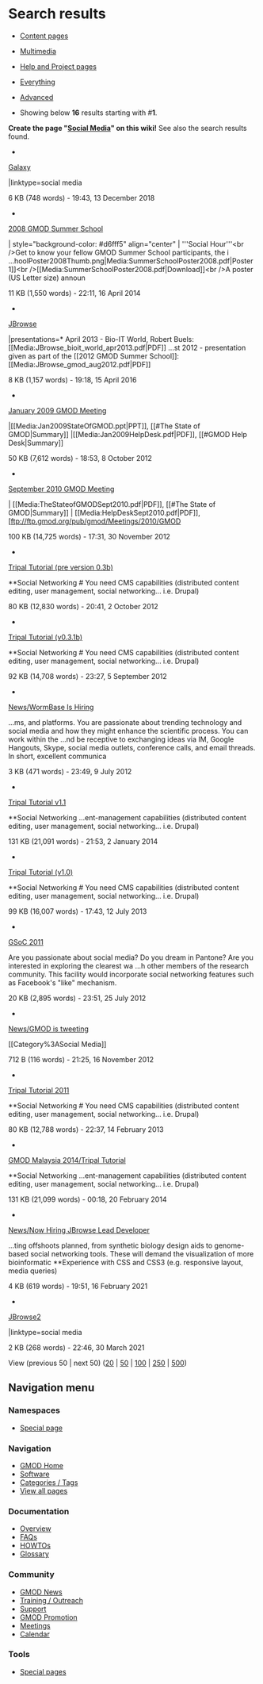 



<span id="top"></span>




# <span dir="auto">Search results</span>








- [Content
  pages](/mediawiki/index.php?title=Special:Search&search=Social+Media&fulltext=Search&profile=default "Search in (Main)")
- [Multimedia](/mediawiki/index.php?title=Special:Search&search=Social+Media&fulltext=Search&profile=images "Search for files")
- [Help and Project
  pages](/mediawiki/index.php?title=Special:Search&search=Social+Media&fulltext=Search&profile=help "Search in GMOD, Help")
- [Everything](/mediawiki/index.php?title=Special:Search&search=Social+Media&fulltext=Search&profile=all "Search all of content (including talk pages)")
- [Advanced](/mediawiki/index.php?title=Special:Search&search=Social+Media&fulltext=Search&profile=advanced "Search in custom namespaces")


- Showing below **16** results starting with \#**1**.



**Create the page "<a
href="/mediawiki/index.php?title=Social_Media&amp;action=edit&amp;redlink=1"
class="new" title="Social Media (page does not exist)">Social Media</a>"
on this wiki!** See also the search results found.

- 

  [Galaxy](/wiki/Galaxy "Galaxy")

  

  

  \|linktype=<span class="searchmatch">social</span>
  <span class="searchmatch">media</span>

  

  

  6 KB (748 words) - 19:43, 13 December 2018

  

- 

  [2008 GMOD Summer
  School](/wiki/2008_GMOD_Summer_School "2008 GMOD Summer School")

  

  

  \| style="background-color: \#d6fff5" align="center" \|
  '''<span class="searchmatch">Social</span> Hour'''\<br /\>Get to know
  your fellow GMOD Summer School participants, the i
  ...hoolPoster2008Thumb.png\|<span class="searchmatch">Media</span>:SummerSchoolPoster2008.pdf\|Poster
  1\]\]\<br
  /\>\[\[<span class="searchmatch">Media</span>:SummerSchoolPoster2008.pdf\|Download\]\]\<br
  /\>A poster (US Letter size) announ

  

  

  11 KB (1,550 words) - 22:11, 16 April 2014

  

- 

  [JBrowse](/wiki/JBrowse "JBrowse")

  

  

  \|presentations=\* April 2013 - Bio-IT World, Robert Buels:
  \[\[<span class="searchmatch">Media</span>:JBrowse_bioit_world_apr2013.pdf\|PDF\]\]
  ...st 2012 - presentation given as part of the \[\[2012 GMOD Summer
  School\]\]:
  \[\[<span class="searchmatch">Media</span>:JBrowse_gmod_aug2012.pdf\|PDF\]\]

  

  

  8 KB (1,157 words) - 19:18, 15 April 2016

  

- 

  [January 2009 GMOD
  Meeting](/wiki/January_2009_GMOD_Meeting "January 2009 GMOD Meeting")

  

  

  \|\[\[<span class="searchmatch">Media</span>:Jan2009StateOfGMOD.ppt\|PPT\]\],
  \[\[#The State of GMOD\|Summary\]\]
  \|\[\[<span class="searchmatch">Media</span>:Jan2009HelpDesk.pdf\|PDF\]\],
  \[\[#GMOD Help Desk\|Summary\]\]

  

  

  50 KB (7,612 words) - 18:53, 8 October 2012

  

- 

  [September 2010 GMOD
  Meeting](/wiki/September_2010_GMOD_Meeting "September 2010 GMOD Meeting")

  

  

  \|
  \[\[<span class="searchmatch">Media</span>:TheStateofGMODSept2010.pdf\|PDF\]\],
  \[\[#The State of GMOD\|Summary\]\] \|
  \[\[<span class="searchmatch">Media</span>:HelpDeskSept2010.pdf\|PDF\]\],
  \[ftp://ftp.gmod.org/pub/gmod/Meetings/2010/GMOD

  

  

  100 KB (14,725 words) - 17:31, 30 November 2012

  

- 

  [Tripal Tutorial (pre version
  0.3b)](/wiki/Tripal_Tutorial_(pre_version_0.3b) "Tripal Tutorial (pre version 0.3b)")

  

  

  \*\*<span class="searchmatch">Social</span> Networking \# You need CMS
  capabilities (distributed content editing, user management,
  <span class="searchmatch">social</span> networking... i.e. Drupal)

  

  

  80 KB (12,830 words) - 20:41, 2 October 2012

  

- 

  [Tripal Tutorial
  (v0.3.1b)](/wiki/Tripal_Tutorial_(v0.3.1b) "Tripal Tutorial (v0.3.1b)")

  

  

  \*\*<span class="searchmatch">Social</span> Networking \# You need CMS
  capabilities (distributed content editing, user management,
  <span class="searchmatch">social</span> networking... i.e. Drupal)

  

  

  92 KB (14,708 words) - 23:27, 5 September 2012

  

- 

  [News/WormBase Is
  Hiring](/wiki/News/WormBase_Is_Hiring "News/WormBase Is Hiring")

  

  

  ...ms, and platforms. You are passionate about trending technology and
  <span class="searchmatch">social</span>
  <span class="searchmatch">media</span> and how they might enhance the
  scientific process. You can work within the ...nd be receptive to
  exchanging ideas via IM, Google Hangouts, Skype,
  <span class="searchmatch">social</span>
  <span class="searchmatch">media</span> outlets, conference calls, and
  email threads. In short, excellent communica

  

  

  3 KB (471 words) - 23:49, 9 July 2012

  

- 

  [Tripal Tutorial
  v1.1](/wiki/Tripal_Tutorial_v1.1 "Tripal Tutorial v1.1")

  

  

  \*\*<span class="searchmatch">Social</span> Networking
  ...ent-management capabilities (distributed content editing, user
  management, <span class="searchmatch">social</span> networking... i.e.
  Drupal)

  

  

  131 KB (21,091 words) - 21:53, 2 January 2014

  

- 

  [Tripal Tutorial
  (v1.0)](/wiki/Tripal_Tutorial_(v1.0) "Tripal Tutorial (v1.0)")

  

  

  \*\*<span class="searchmatch">Social</span> Networking \# You need CMS
  capabilities (distributed content editing, user management,
  <span class="searchmatch">social</span> networking... i.e. Drupal)

  

  

  99 KB (16,007 words) - 17:43, 12 July 2013

  

- 

  [GSoC 2011](/wiki/GSoC_2011 "GSoC 2011")

  

  

  Are you passionate about <span class="searchmatch">social</span>
  <span class="searchmatch">media</span>? Do you dream in Pantone? Are
  you interested in exploring the clearest wa ...h other members of the
  research community. This facility would incorporate
  <span class="searchmatch">social</span> networking features such as
  Facebook's "like" mechanism.

  

  

  20 KB (2,895 words) - 23:51, 25 July 2012

  

- 

  [News/GMOD is
  tweeting](/wiki/News/GMOD_is_tweeting "News/GMOD is tweeting")

  

  

  \[\[Category%3A<span class="searchmatch">Social</span>
  <span class="searchmatch">Media</span>\]\]

  

  

  712 B (116 words) - 21:25, 16 November 2012

  

- 

  [Tripal Tutorial
  2011](/wiki/Tripal_Tutorial_2011 "Tripal Tutorial 2011")

  

  

  \*\*<span class="searchmatch">Social</span> Networking \# You need CMS
  capabilities (distributed content editing, user management,
  <span class="searchmatch">social</span> networking... i.e. Drupal)

  

  

  80 KB (12,788 words) - 22:37, 14 February 2013

  

- 

  [GMOD Malaysia 2014/Tripal
  Tutorial](/wiki/GMOD_Malaysia_2014/Tripal_Tutorial "GMOD Malaysia 2014/Tripal Tutorial")

  

  

  \*\*<span class="searchmatch">Social</span> Networking
  ...ent-management capabilities (distributed content editing, user
  management, <span class="searchmatch">social</span> networking... i.e.
  Drupal)

  

  

  131 KB (21,099 words) - 00:18, 20 February 2014

  

- 

  [News/Now Hiring JBrowse Lead
  Developer](/wiki/News/Now_Hiring_JBrowse_Lead_Developer "News/Now Hiring JBrowse Lead Developer")

  

  

  ...ting offshoots planned, from synthetic biology design aids to
  genome-based <span class="searchmatch">social</span> networking tools.
  These will demand the visualization of more bioinformatic
  \*\*Experience with CSS and CSS3 (e.g. responsive layout,
  <span class="searchmatch">media</span> queries)

  

  

  4 KB (619 words) - 19:51, 16 February 2021

  

- 

  [JBrowse2](/wiki/JBrowse2 "JBrowse2")

  

  

  \|linktype=<span class="searchmatch">social</span>
  <span class="searchmatch">media</span>

  

  

  2 KB (268 words) - 22:46, 30 March 2021

  



View (previous 50 \| next 50) (<a
href="/mediawiki/index.php?title=Special:Search&amp;limit=20&amp;offset=0&amp;profile=default&amp;search=Social+Media"
class="mw-numlink" title="Show 20 results per page">20</a> \| <a
href="/mediawiki/index.php?title=Special:Search&amp;limit=50&amp;offset=0&amp;profile=default&amp;search=Social+Media"
class="mw-numlink" title="Show 50 results per page">50</a> \| <a
href="/mediawiki/index.php?title=Special:Search&amp;limit=100&amp;offset=0&amp;profile=default&amp;search=Social+Media"
class="mw-numlink" title="Show 100 results per page">100</a> \| <a
href="/mediawiki/index.php?title=Special:Search&amp;limit=250&amp;offset=0&amp;profile=default&amp;search=Social+Media"
class="mw-numlink" title="Show 250 results per page">250</a> \| <a
href="/mediawiki/index.php?title=Special:Search&amp;limit=500&amp;offset=0&amp;profile=default&amp;search=Social+Media"
class="mw-numlink" title="Show 500 results per page">500</a>)








## Navigation menu



### Namespaces

- <span id="ca-nstab-special">[Special
  page](/wiki/Special%3ASearch/Social_Media "This is a special page, you cannot edit the page itself")</span>






### Navigation



- <span id="n-GMOD-Home">[GMOD Home](/wiki/Main_Page)</span>
- <span id="n-Software">[Software](/wiki/GMOD_Components)</span>
- <span id="n-Categories-.2F-Tags">[Categories /
  Tags](/wiki/Categories)</span>
- <span id="n-View-all-pages">[View all
  pages](/wiki/Special:AllPages)</span>




### Documentation



- <span id="n-Overview">[Overview](/wiki/Overview)</span>
- <span id="n-FAQs">[FAQs](/wiki/Category%3AFAQ)</span>
- <span id="n-HOWTOs">[HOWTOs](/wiki/Category%3AHOWTO)</span>
- <span id="n-Glossary">[Glossary](/wiki/Glossary)</span>




### Community



- <span id="n-GMOD-News">[GMOD News](/wiki/GMOD_News)</span>
- <span id="n-Training-.2F-Outreach">[Training /
  Outreach](/wiki/Training_and_Outreach)</span>
- <span id="n-Support">[Support](/wiki/Support)</span>
- <span id="n-GMOD-Promotion">[GMOD
  Promotion](/wiki/GMOD_Promotion)</span>
- <span id="n-Meetings">[Meetings](/wiki/Meetings)</span>
- <span id="n-Calendar">[Calendar](/wiki/Calendar)</span>




### Tools



- <span id="t-specialpages"><a href="/wiki/Special%3ASpecialPages" accesskey="q"
  title="A list of all special pages [q]">Special pages</a></span>








<!-- -->




